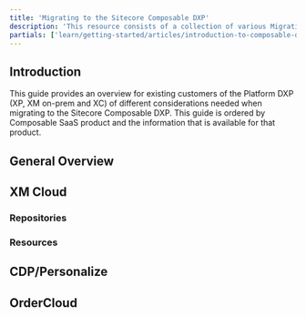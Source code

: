 ```yaml
---
title: 'Migrating to the Sitecore Composable DXP'
description: 'This resource consists of a collection of various Migration related content from the Sitecore platform DXP (XP, XM or XC) to the Sitecore Composable SaaS DXP.'
partials: ['learn/getting-started/articles/introduction-to-composable-dxp']
---
```


## Introduction

This guide provides an overview for existing customers of the Platform DXP (XP, XM on-prem and XC) of different considerations needed when migrating to the Sitecore Composable DXP. This guide is ordered by Composable SaaS product and the information that is available for that product.

## General Overview

<YouTube youTubeId="ZTjk5t9dfRQ" />

<Row columns={2}>
  <Article title="XP Global Brand Use Case Scenario" description="A global brand using heavy personalization across hundreds of sites migrates to SaaS" link="https://jasonstcyr.com/2022/07/25/sitecore-architects-guide-to-saas-migration-xp-global-brand-scenario/" />
  <Article title="XM Jamstack Use Case Scenario" description="A modern headless architecture with XM and Edge moves to XM Cloud" link="https://jasonstcyr.com/2022/05/20/sitecore-architects-guide-to-saas-migration-xm-jamstack-scenario/" />
  <Article title="XP Marketing Automation Use Case Scenario" description="An XP solution with EXM and Marketing automation migrates to Send and Personalize" link="https://jasonstcyr.com/2023/03/09/sitecore-architects-guide-to-saas-migration-xp-marketing-automation/" />
  <Article title="Classic XP with Simple Personalization" description="A .NET MVC solution with simple personalization migrates to .NET headless on XM Cloud" link="https://jasonstcyr.com/2023/05/31/sitecore-architects-guide-to-saas-migration-classic-xp-with-simple-personalization/" />
</Row>

## XM Cloud

### Repositories

<Row columns={2}>
<Repository framework="Nextjs" name="XM Cloud Introduction" description="An example of a real XM Cloud implementation that can be useful with your own XM Cloud migration projects." repositoryUrl="https://github.com/sitecore/xm-cloud-introduction" />
</Row>

### Resources

<Row columns={2}>
  <Article title="Migrating the Sitecore MVP site" description="An introduction to the purpose of the series and the initial steps to migrate from XM on-Prem to XM Cloud." link="https://robearlam.com/blog/migrating-the-sitecore-mvp-site-to-xm-cloud-part-1" />
  <Article title="Custom Content Resolvers" description="Exploration of Custom Content Resolvers and their usage with XM Cloud." link="https://robearlam.com/blog/migrating-the-sitecore-mvp-site-to-xm-cloud-part-2" />
  <Article title="The MVP Directory" description="Headless development of custom search interfaces with XM Cloud." link="https://robearlam.com/blog/migrating-the-sitecore-mvp-site-to-xm-cloud-part-3" />
  <Article title="Secure Pages" description="How to handle secure pages with external identity providers with XM Cloud." link="https://robearlam.com/blog/migrating-the-sitecore-mvp-site-to-xm-cloud-part-4" />
  <Link title="Learn more about Sitecore XM Cloud" link="/content-management/xm-cloud" />
</Row>

## CDP/Personalize

<Row columns={2}>
  <Article title="CDP, Personalize Migration Scenarios" description="This guide walks the user through considerations when migrating from various use cases to CDP or Personalize" link="https://community.sitecore.com/community?id=community_blog&sys_id=f1cc98af1b541590e55241dde54bcb0d" />
</Row>
<Row columns={2}>
  <Link title="Learn more about Sitecore CDP" link="/customer-data-management/cdp" />
  <Link title="Learn more about Sitecore Personalize" link="/personalization-testing/personalize" />
</Row>

## OrderCloud

<Row columns={4}>
  <Article title="Transitioning to OrderCloud: API Access" description="" link="https://community.sitecore.com/community?id=community_blog&sys_id=89f8d1391b416154e55241dde54bcb88" />
  <Article title="Transitioning to OrderCloud: Carts to Unsubmitted Orders and Carts" description="" link="https://community.sitecore.com/community?id=community_blog&sys_id=293153231b01a110e55241dde54bcba3" />
  <Article title="Transitioning to OrderCloud: Catalogs and Categories" description="" link="https://community.sitecore.com/community?id=community_blog&sys_id=0e1c6adb1b416910e55241dde54bcb9e" />
  <Article title="Transitioning to OrderCloud: Customer to Buyer Users" description="" link="https://community.sitecore.com/community?id=community_blog&sys_id=0913197d1bcd2154e55241dde54bcb9f" />
  <Article title="Transitioning to OrderCloud: Fulfillments to Shipping" description="" link="https://community.sitecore.com/community?id=community_blog&sys_id=3826e72f1b81a110e55241dde54bcb7b" />
  <Article title="Transitioning to OrderCloud: Inventory and Pricing" description="" link="https://community.sitecore.com/community?id=community_blog&sys_id=c7fb76571b056910e55241dde54bcb63" />
  <Article title="Transitioning to OrderCloud: Orders" description="" link="https://community.sitecore.com/community?id=community_blog&sys_id=6925d18c1b5d6510e55241dde54bcbbf" />
  <Article title="Transitioning to OrderCloud: Order Workflow and Minions" description="" link="https://community.sitecore.com/community?id=community_blog&sys_id=bc6e1dd41b192910e55241dde54bcbd3" />
  <Article title="Transitioning to OrderCloud: Promotions" description="" link="https://community.sitecore.com/community?id=community_blog&sys_id=e3a389dd1b112910722d4042b24bcb93" />
  <Article title="Transitioning to OrderCloud: Sellable Items to Products" description="" link="https://community.sitecore.com/community?id=community_blog&sys_id=06a4f29f1b816910e55241dde54bcbb0" />
  <Article title="Transitioning to OrderCloud: Tax and Payments" description="" link="https://community.sitecore.com/community?id=community_blog&sys_id=c2bf81801b5d6510e55241dde54bcbd7" />
</Row>
<Row columns={2}>
  <Link title="Learn more about Sitecore OrderCloud" link="/commerce/ordercloud" />
</Row>
